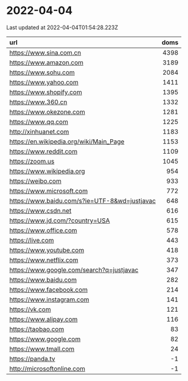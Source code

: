# 2022-04-04

<!-- BEGIN -->
Last updated at 2022-04-04T01:54:28.223Z

url | doms
:- | -:
https://www.sina.com.cn | 4398
https://www.amazon.com | 3189
https://www.sohu.com | 2084
https://www.yahoo.com | 1411
https://www.shopify.com | 1395
https://www.360.cn | 1332
https://www.okezone.com | 1281
https://www.qq.com | 1225
http://xinhuanet.com | 1183
https://en.wikipedia.org/wiki/Main_Page | 1153
https://www.reddit.com | 1109
https://zoom.us | 1045
https://www.wikipedia.org | 954
https://weibo.com | 933
https://www.microsoft.com | 772
https://www.baidu.com/s?ie=UTF-8&wd=justjavac | 648
https://www.csdn.net | 616
https://www.jd.com/?country=USA | 615
https://www.office.com | 578
https://live.com | 443
https://www.youtube.com | 418
https://www.netflix.com | 373
https://www.google.com/search?q=justjavac | 347
https://www.baidu.com | 282
https://www.facebook.com | 214
https://www.instagram.com | 141
https://vk.com | 121
https://www.alipay.com | 116
https://taobao.com | 83
https://www.google.com | 82
https://www.tmall.com | 24
https://panda.tv | -1
http://microsoftonline.com | -1
<!-- END -->

